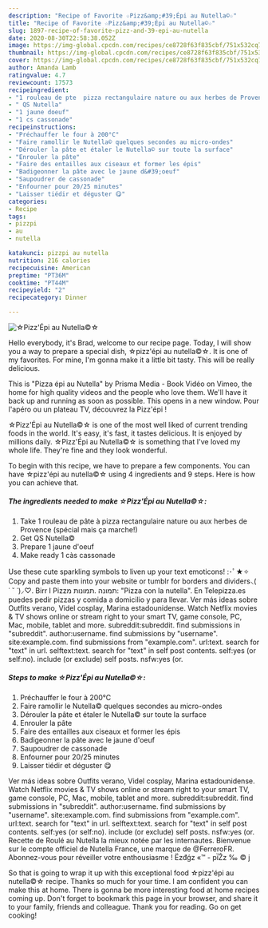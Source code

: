 ```yaml
---
description: "Recipe of Favorite ☆Pizz&amp;#39;Épi au Nutella©☆"
title: "Recipe of Favorite ☆Pizz&amp;#39;Épi au Nutella©☆"
slug: 1897-recipe-of-favorite-pizz-and-39-epi-au-nutella
date: 2020-08-30T22:58:38.052Z
image: https://img-global.cpcdn.com/recipes/ce8728f63f835cbf/751x532cq70/☆pizzepi-au-nutella☆-photo-principale-de-la-recette.jpg
thumbnail: https://img-global.cpcdn.com/recipes/ce8728f63f835cbf/751x532cq70/☆pizzepi-au-nutella☆-photo-principale-de-la-recette.jpg
cover: https://img-global.cpcdn.com/recipes/ce8728f63f835cbf/751x532cq70/☆pizzepi-au-nutella☆-photo-principale-de-la-recette.jpg
author: Amanda Lamb
ratingvalue: 4.7
reviewcount: 17573
recipeingredient:
- "1 rouleau de pte  pizza rectangulaire nature ou aux herbes de Provence spcial mais a marche"
- " QS Nutella"
- "1 jaune doeuf"
- "1 cs cassonade"
recipeinstructions:
- "Préchauffer le four à 200°C"
- "Faire ramollir le Nutella© quelques secondes au micro-ondes"
- "Dérouler la pâte et étaler le Nutella© sur toute la surface"
- "Enrouler la pâte"
- "Faire des entailles aux ciseaux et former les épis"
- "Badigeonner la pâte avec le jaune d&#39;oeuf"
- "Saupoudrer de cassonade"
- "Enfourner pour 20/25 minutes"
- "Laisser tiédir et déguster 😋"
categories:
- Recipe
tags:
- pizzpi
- au
- nutella

katakunci: pizzpi au nutella 
nutrition: 216 calories
recipecuisine: American
preptime: "PT36M"
cooktime: "PT44M"
recipeyield: "2"
recipecategory: Dinner

---
```



![☆Pizz&#39;Épi au Nutella©☆](https://img-global.cpcdn.com/recipes/ce8728f63f835cbf/751x532cq70/☆pizzepi-au-nutella☆-photo-principale-de-la-recette.jpg)

Hello everybody, it's Brad, welcome to our recipe page. Today, I will show you a way to prepare a special dish, ☆pizz&#39;épi au nutella©☆. It is one of my favorites. For mine, I'm gonna make it a little bit tasty. This will be really delicious.

This is &#34;Pizza épi au Nutella&#34; by Prisma Media - Book Vidéo on Vimeo, the home for high quality videos and the people who love them. We&#39;ll have it back up and running as soon as possible. This opens in a new window. Pour l&#39;apéro ou un plateau TV, découvrez la Pizz&#39;épi !

☆Pizz&#39;Épi au Nutella©☆ is one of the most well liked of current trending foods in the world. It's easy, it's fast, it tastes delicious. It is enjoyed by millions daily. ☆Pizz&#39;Épi au Nutella©☆ is something that I've loved my whole life. They're fine and they look wonderful.


To begin with this recipe, we have to prepare a few components. You can have ☆pizz&#39;épi au nutella©☆ using 4 ingredients and 9 steps. Here is how you can achieve that.

<!--inarticleads1-->

##### The ingredients needed to make ☆Pizz&#39;Épi au Nutella©☆:

1. Take 1 rouleau de pâte à pizza rectangulaire nature ou aux herbes de Provence (spécial mais ça marche!)
1. Get  QS Nutella©
1. Prepare 1 jaune d&#39;oeuf
1. Make ready 1 càs cassonade


Use these cute sparkling symbols to liven up your text emoticons! :･ﾟ★✧ Copy and paste them into your website or tumblr for borders and dividers⸜( ˙ ˘ ˙)⸝♡. תמונות מ‪Birr I Pizz‬. תמונה: &#34;Pizza con la nutella&#34;. En Telepizza.es puedes pedir pizzas y comida a domicilio y para llevar. Ver más ideas sobre Outfits verano, Videl cosplay, Marina estadounidense. Watch Netflix movies &amp; TV shows online or stream right to your smart TV, game console, PC, Mac, mobile, tablet and more. subreddit:subreddit. find submissions in &#34;subreddit&#34;. author:username. find submissions by &#34;username&#34;. site:example.com. find submissions from &#34;example.com&#34;. url:text. search for &#34;text&#34; in url. selftext:text. search for &#34;text&#34; in self post contents. self:yes (or self:no). include (or exclude) self posts. nsfw:yes (or. 

<!--inarticleads2-->

##### Steps to make ☆Pizz&#39;Épi au Nutella©☆:

1. Préchauffer le four à 200°C
1. Faire ramollir le Nutella© quelques secondes au micro-ondes
1. Dérouler la pâte et étaler le Nutella© sur toute la surface
1. Enrouler la pâte
1. Faire des entailles aux ciseaux et former les épis
1. Badigeonner la pâte avec le jaune d&#39;oeuf
1. Saupoudrer de cassonade
1. Enfourner pour 20/25 minutes
1. Laisser tiédir et déguster 😋


Ver más ideas sobre Outfits verano, Videl cosplay, Marina estadounidense. Watch Netflix movies &amp; TV shows online or stream right to your smart TV, game console, PC, Mac, mobile, tablet and more. subreddit:subreddit. find submissions in &#34;subreddit&#34;. author:username. find submissions by &#34;username&#34;. site:example.com. find submissions from &#34;example.com&#34;. url:text. search for &#34;text&#34; in url. selftext:text. search for &#34;text&#34; in self post contents. self:yes (or self:no). include (or exclude) self posts. nsfw:yes (or. Recette de Roulé au Nutella la mieux notée par les internautes. Bienvenue sur le compte officiel de Nutella France, une marque de @FerreroFR. Abonnez-vous pour réveiller votre enthousiasme ! Ëzđǵz «™ - pí̈Ẑz ‰ © j 

So that is going to wrap it up with this exceptional food ☆pizz&#39;épi au nutella©☆ recipe. Thanks so much for your time. I am confident you can make this at home. There is gonna be more interesting food at home recipes coming up. Don't forget to bookmark this page in your browser, and share it to your family, friends and colleague. Thank you for reading. Go on get cooking!
